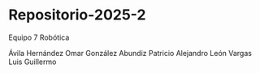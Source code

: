 # Repositorio-2025-2
Equipo 7 Robótica

Ávila Hernández Omar
González Abundiz Patricio Alejandro
León Vargas Luis Guillermo